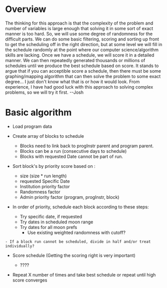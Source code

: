 # Overview

The thinking for this approach is that the complexity of the problem and number of variables is large enough that solving it in some sort of exact manner is too hard.  So, we will use some degree of randomness for the difficult parts.  We can do some basic filtering, scoring and sorting up front to get the scheduling off in the right direction, but at some level we will fill in the schedule randomly at the point where our computer science/algorithm skills are lacking.  Once we have a schedule, we will score it in a detailed manner.  We can then repeatedly generated thousands or millions of schedules until we produce the best schedule based on score.  It stands to argue that if you can acceptible score a schedule, then there must be some graphing/mapping algorithm that can then solve the problem to some exact degree... I just don't know what that is or how it would look.  From experience, I have had good luck with this approach to solving complex problems, so we will try it first.  --Josh



# Basic algorithm

- Load program data

- Create array of blocks to schedule
    - Blocks need to link back to progInstr parent and program parent.
    - Blocks can be a run (consecutive days to schedule)
    - Blocks with requested Date cannot be part of run.
- Sort block's by priority score based on :
    - size (size * run length)
    - requested Specific Date
    - Institution priority factor
    - Randomness factor
    - Admin priority factor (program, progInstr, block)
- In order of priority, schedule each block according to these steps:
    - Try specific date, if requested
    - Try dates in scheduled moon range
    - Try dates for all moon prefs
        - Use existing weighted randomness with cutoff?
<!--     - Get list of all remaining valid dates slots and score each one based on several factors and sort by score.
    - Pick a random slot from the top scores (ie weighted randomness with cutoff)
 -->
    - If a block run cannot be scheduled, divide in half and/or treat individually?

- Score schedule (Getting the scoring right is very important)
    - ????

- Repeat X number of times and take best schedule or repeat until high score converges


